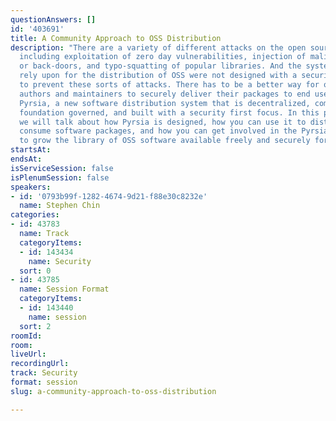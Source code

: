 ```yaml
---
questionAnswers: []
id: '403691'
title: A Community Approach to OSS Distribution
description: "There are a variety of different attacks on the open source supply chain,
  including exploitation of zero day vulnerabilities, injection of malicious code
  or back-doors, and typo-squatting of popular libraries. And the systems that we
  rely upon for the distribution of OSS were not designed with a security mindset
  to prevent these sorts of attacks. There has to be a better way for open source
  authors and maintainers to securely deliver their packages to end users!\r\n\r\nEnter
  Pyrsia, a new software distribution system that is decentralized, community-driven,
  foundation governed, and built with a security first focus. In this presentation
  we will talk about how Pyrsia is designed, how you can use it to distribute and
  consume software packages, and how you can get involved in the Pyrsia community
  to grow the library of OSS software available freely and securely for all."
startsAt: 
endsAt: 
isServiceSession: false
isPlenumSession: false
speakers:
- id: '0793b99f-1282-4674-9d21-f88e30c8232e'
  name: Stephen Chin
categories:
- id: 43783
  name: Track
  categoryItems:
  - id: 143434
    name: Security
  sort: 0
- id: 43785
  name: Session Format
  categoryItems:
  - id: 143440
    name: session
  sort: 2
roomId: 
room: 
liveUrl: 
recordingUrl: 
track: Security
format: session
slug: a-community-approach-to-oss-distribution

---
```

